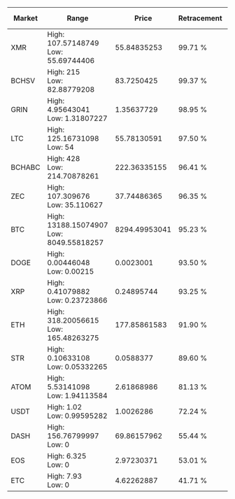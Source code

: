 | Market | Range | Price| Retracement | Doubles to 50% |
| --- | --- | --- | --- | --- |
| XMR | High: 107.57148749<br />Low: 55.69744406 | 55.84835253 | 99.71 % | 1.46 |
| BCHSV | High: 215<br />Low: 82.88779208 | 83.7250425 | 99.37 % | 1.78 |
| GRIN | High: 4.95643041<br />Low: 1.31807227 | 1.35637729 | 98.95 % | 2.31 |
| LTC | High: 125.16731098<br />Low: 54 | 55.78130591 | 97.50 % | 1.61 |
| BCHABC | High: 428<br />Low: 214.70878261 | 222.36335155 | 96.41 % | 1.45 |
| ZEC | High: 107.309676<br />Low: 35.110627 | 37.74486365 | 96.35 % | 1.89 |
| BTC | High: 13188.15074907<br />Low: 8049.55818257 | 8294.49953041 | 95.23 % | 1.28 |
| DOGE | High: 0.00446048<br />Low: 0.00215 | 0.0023001 | 93.50 % | 1.44 |
| XRP | High: 0.41079882<br />Low: 0.23723866 | 0.24895744 | 93.25 % | 1.30 |
| ETH | High: 318.20056615<br />Low: 165.48263275 | 177.85861583 | 91.90 % | 1.36 |
| STR | High: 0.10633108<br />Low: 0.05332265 | 0.0588377 | 89.60 % | 1.36 |
| ATOM | High: 5.53141098<br />Low: 1.94113584 | 2.61868986 | 81.13 % | 1.43 |
| USDT | High: 1.02<br />Low: 0.99595282 | 1.0026286 | 72.24 % | 1.01 |
| DASH | High: 156.76799997<br />Low: 0 | 69.86157962 | 55.44 % | 1.12 |
| EOS | High: 6.325<br />Low: 0 | 2.97230371 | 53.01 % | 1.06 |
| ETC | High: 7.93<br />Low: 0 | 4.62262887 | 41.71 % | 0.00 |
